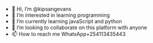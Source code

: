 - 👋 Hi, I’m @kipsangevans
- 👀 I’m interested in learning programming 
- 🌱 I’m currently learning javaScript and python
- 💞️ I’m looking to collaborate on this platform with anyone
- 📫 How to reach me WhatsApp+254113435443

<!---
kipsangevans/kipsangevans is a ✨ special ✨ repository because its `README.md` (this file) appears on your GitHub profile.
You can click the Preview link to take a look at your changes.
--->
